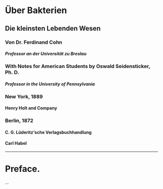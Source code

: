 # Über Bakterien

## Die kleinsten Lebenden Wesen

### Von Dr. Ferdinand Cohn

#### _Professor an der Universität zu Breslau_

### With Notes for American Students by Oswald Seidensticker, Ph. D.

#### _Professor in the University of Pennsylvania_

### New York, 1889

#### Henry Holt and Company

### Berlin, 1872

#### C. G. Lüderitz'sche Verlagsbuchhandlung

#### Carl Habel

---

# Preface.

...
